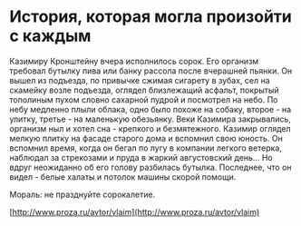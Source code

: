 # История, которая могла произойти с каждым

Казимиру Кронштейну вчера исполнилось сорок. Его организм требовал бутылку пива или банку рассола после вчерашней пьянки. Он вышел из подъезда, по привычке сжимая сигарету в зубах, сел на скамейку возле подъезда, оглядел близлежащий асфальт, покрытый тополиным пухом словно сахарной пудрой и посмотрел на небо. По небу медленно плыли облака, одно было похоже на собаку, второе - на улитку, третье - на маленькую обезьянку. Веки Казимира закрывались, организм ныл и хотел сна - крепкого и безмятежного. Казимир оглядел мелкую плитку на фасаде старого дома и вспомнил свою юность. Он вспомнил время, когда он бегал по лугу в компании легкого ветерка, наблюдал за стрекозами и пруда в жаркий августовский день… Но вдруг неожиданно об его голову разбилась бутылка. Последнее, что он видел - белые халаты и потолок машины скорой помощи. 

Мораль: не празднуйте сорокалетие.

[http://www.proza.ru/avtor/vlaim](http://www.proza.ru/avtor/vlaim)